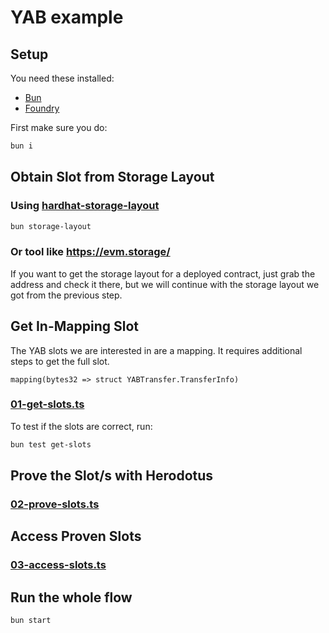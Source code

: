 # YAB example

## Setup

You need these installed:

- [Bun](https://bun.sh/)
- [Foundry](https://getfoundry.sh/)

First make sure you do:

```bash
bun i
```

## Obtain Slot from Storage Layout

### Using [hardhat-storage-layout](https://www.npmjs.com/package/hardhat-storage-layout)

```bash
bun storage-layout
```

### Or tool like https://evm.storage/

If you want to get the storage layout for a deployed contract, just grab the address and check it there, but we will continue with the storage layout we got from the previous step.

## Get In-Mapping Slot

The YAB slots we are interested in are a mapping. It requires additional steps to get the full slot.

```solidity
mapping(bytes32 => struct YABTransfer.TransferInfo)
```

### [01-get-slots.ts](./src/steps/01-get-slots.ts)

To test if the slots are correct, run:

```bash
bun test get-slots
```

## Prove the Slot/s with Herodotus

### [02-prove-slots.ts](./src/steps/02-prove-slots.ts)

## Access Proven Slots

### [03-access-slots.ts](./src/steps/03-access-slots.ts)

## Run the whole flow

```bash
bun start
```
